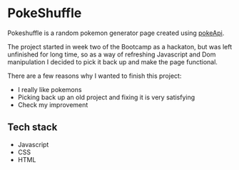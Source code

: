 # PokeShuffle

Pokeshuffle is a random pokemon generator page created using [pokeApi](https://pokeapi.co/).

The project started in week two of the Bootcamp as a hackaton, but was left unfinished for long time, so as a way of refreshing Javascript and Dom manipulation I decided to pick it back up and make the page functional.

There are a few reasons why I wanted to finish this project:
- I really like pokemons
- Picking back up an old project and fixing it is very satisfying
- Check my improvement

## Tech stack

- Javascript
- CSS
- HTML

